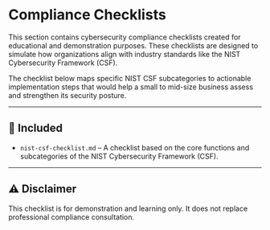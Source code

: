 # Compliance Checklists

This section contains cybersecurity compliance checklists created for educational and demonstration purposes. These checklists are designed to simulate how organizations align with industry standards like the NIST Cybersecurity Framework (CSF).

The checklist below maps specific NIST CSF subcategories to actionable implementation steps that would help a small to mid-size business assess and strengthen its security posture.

---

## 📁 Included

- `nist-csf-checklist.md` – A checklist based on the core functions and subcategories of the NIST Cybersecurity Framework (CSF).

---

## ⚠️ Disclaimer

This checklist is for demonstration and learning only. It does not replace professional compliance consultation.
